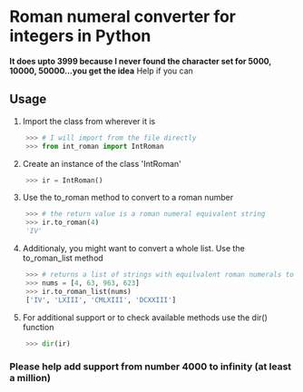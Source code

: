 # Roman numeral converter for integers in Python
__It does upto 3999 because I never found the character set for 5000, 10000, 50000...you get the idea__
Help if you can

## Usage
1. Import the class from wherever it is
```python 
	>>> # I will import from the file directly
	>>> from int_roman import IntRoman
```
2. Create an instance of the class 'IntRoman'
```python
	>>> ir = IntRoman()
```
3. Use the to_roman method to convert to a roman number
```python
	>>> # the return value is a roman numeral equivalent string
	>>> ir.to_roman(4)
	'IV'
```
4. Additionaly, you might want to convert a whole list. Use the to_roman_list method
```python
	>>> # returns a list of strings with equilvalent roman numerals to the input string at the same index
	>>> nums = [4, 63, 963, 623]
	>>> ir.to_roman_list(nums)
	['IV', 'LXIII', 'CMLXIII', 'DCXXIII']
```
5. For additional support or to check available methods use the dir() function
```python
	>>> dir(ir)
```

### Please help add support from number __4000 to infinity (at least a million)__